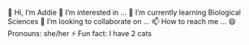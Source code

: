 👋 Hi, I’m Addie
👀 I’m interested in ...
🌱 I’m currently learning Biological Sciences
💞️ I’m looking to collaborate on ...
📫 How to reach me ...
😄 Pronouns: she/her
⚡ Fun fact: I have 2 cats
